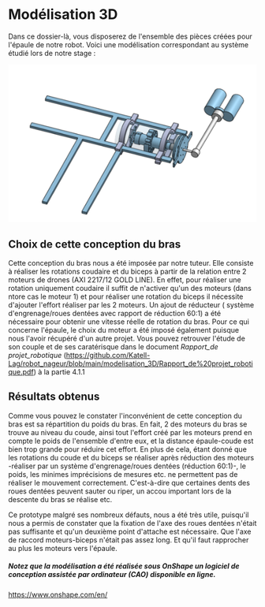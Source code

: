 # Modélisation 3D

Dans ce dossier-là, vous disposerez de l'ensemble des pièces créées pour l'épaule de notre robot.
Voici une modélisation correspondant au système étudié lors de notre stage :

![modélisation bras](https://github.com/Katell-Lag/robot_nageur/blob/main/modelisation_3D/Assemblage_bras_Reel.PNG?raw=true)

## Choix de cette conception du bras

Cette conception du bras nous a été imposée par notre tuteur. Elle consiste à réaliser les rotations coudaire et du biceps à partir de la relation entre 2 moteurs de drones (AXI 2217/12 GOLD LINE). En effet, pour réaliser une rotation uniquement coudaire il suffit de n'activer qu'un des moteurs (dans ntore cas le moteur 1) et pour réaliser une rotation du biceps il nécessite d'ajouter l'effort réaliser par les 2 moteurs. Un ajout de réducteur ( système d'engrenage/roues dentées avec rapport de réduction 60:1) a été nécessaire pour obtenir une vitesse réelle de rotation du bras.
Pour ce qui concerne l'épaule, le choix du moteur a été imposé également puisque nous l'avoir récupéré d'un autre projet. Vous pouvez retrouver l'étude de son couple et de ses caratérisque dans le document *Rapport_de projet_robotique* (https://github.com/Katell-Lag/robot_nageur/blob/main/modelisation_3D/Rapport_de%20projet_robotique.pdf) à la partie 4.1.1

## Résultats obtenus

Comme vous pouvez le constater l'inconvénient de cette conception du bras est sa répartition du poids du bras. En fait, 2 des moteurs du bras se trouve au niveau du coude, ainsi tout l'effort créé par les moteurs prend en compte le poids de l'ensemble d'entre eux, et la distance épaule-coude est bien trop grande pour réduire cet effort.
En plus de cela, étant donné que les rotations du coude et du biceps se réaliser après réduction des moteurs -réaliser par un système d'engrenage/roues dentées (réduction 60:1)-, le poids, les minimes imprécisions de mesures etc. ne permettent pas de réaliser le mouvement correctement. C'est-à-dire que certaines dents des roues dentées peuvent sauter ou riper, un accou important lors de la descente du bras se réalise etc.

Ce prototype malgré ses nombreux défauts, nous a été très utile, puisqu'il nous a permis de constater que la fixation de l'axe des roues dentées n'était pas suffisante et qu'un deuxième point d'attache est nécessaire. Que l'axe de raccord moteurs-biceps n'était pas assez long. Et qu'il faut rapprocher au plus les moteurs vers l'épaule.


##### Notez que la modélisation a été réalisée sous OnShape un logiciel de conception assistée par ordinateur (CAO) disponible en ligne.
https://www.onshape.com/en/
